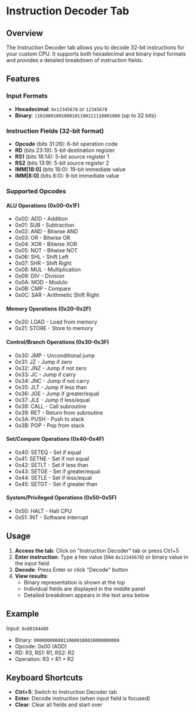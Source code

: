 # Instruction Decoder Tab

## Overview
The Instruction Decoder tab allows you to decode 32-bit instructions for your custom CPU. It supports both hexadecimal and binary input formats and provides a detailed breakdown of instruction fields.

## Features

### Input Formats
- **Hexadecimal**: `0x12345678` or `12345678`
- **Binary**: `11010001001000101100111110001000` (up to 32 bits)

### Instruction Fields (32-bit format)
- **Opcode** (bits 31:26): 6-bit operation code
- **RD** (bits 23:19): 5-bit destination register
- **RS1** (bits 18:14): 5-bit source register 1
- **RS2** (bits 13:9): 5-bit source register 2
- **IMM[18:0]** (bits 18:0): 19-bit immediate value
- **IMM[8:0]** (bits 8:0): 9-bit immediate value

### Supported Opcodes

#### ALU Operations (0x00–0x1F)
- 0x00: ADD - Addition
- 0x01: SUB - Subtraction
- 0x02: AND - Bitwise AND
- 0x03: OR - Bitwise OR
- 0x04: XOR - Bitwise XOR
- 0x05: NOT - Bitwise NOT
- 0x06: SHL - Shift Left
- 0x07: SHR - Shift Right
- 0x08: MUL - Multiplication
- 0x09: DIV - Division
- 0x0A: MOD - Modulo
- 0x0B: CMP - Compare
- 0x0C: SAR - Arithmetic Shift Right

#### Memory Operations (0x20–0x2F)
- 0x20: LOAD - Load from memory
- 0x21: STORE - Store to memory

#### Control/Branch Operations (0x30–0x3F)
- 0x30: JMP - Unconditional jump
- 0x31: JZ - Jump if zero
- 0x32: JNZ - Jump if not zero
- 0x33: JC - Jump if carry
- 0x34: JNC - Jump if not carry
- 0x35: JLT - Jump if less than
- 0x36: JGE - Jump if greater/equal
- 0x37: JLE - Jump if less/equal
- 0x38: CALL - Call subroutine
- 0x39: RET - Return from subroutine
- 0x3A: PUSH - Push to stack
- 0x3B: POP - Pop from stack

#### Set/Compare Operations (0x40–0x4F)
- 0x40: SETEQ - Set if equal
- 0x41: SETNE - Set if not equal
- 0x42: SETLT - Set if less than
- 0x43: SETGE - Set if greater/equal
- 0x44: SETLE - Set if less/equal
- 0x45: SETGT - Set if greater than

#### System/Privileged Operations (0x50–0x5F)
- 0x50: HALT - Halt CPU
- 0x51: INT - Software interrupt

## Usage

1. **Access the tab**: Click on "Instruction Decoder" tab or press Ctrl+5
2. **Enter instruction**: Type a hex value (like `0x12345678`) or binary value in the input field
3. **Decode**: Press Enter or click "Decode" button
4. **View results**: 
   - Binary representation is shown at the top
   - Individual fields are displayed in the middle panel
   - Detailed breakdown appears in the text area below

## Example

Input: `0x00184400`
- Binary: `00000000000110000100010000000000`
- Opcode: 0x00 (ADD)
- RD: R3, RS1: R1, RS2: R2
- Operation: R3 = R1 + R2

## Keyboard Shortcuts
- **Ctrl+5**: Switch to Instruction Decoder tab
- **Enter**: Decode instruction (when input field is focused)
- **Clear**: Clear all fields and start over

